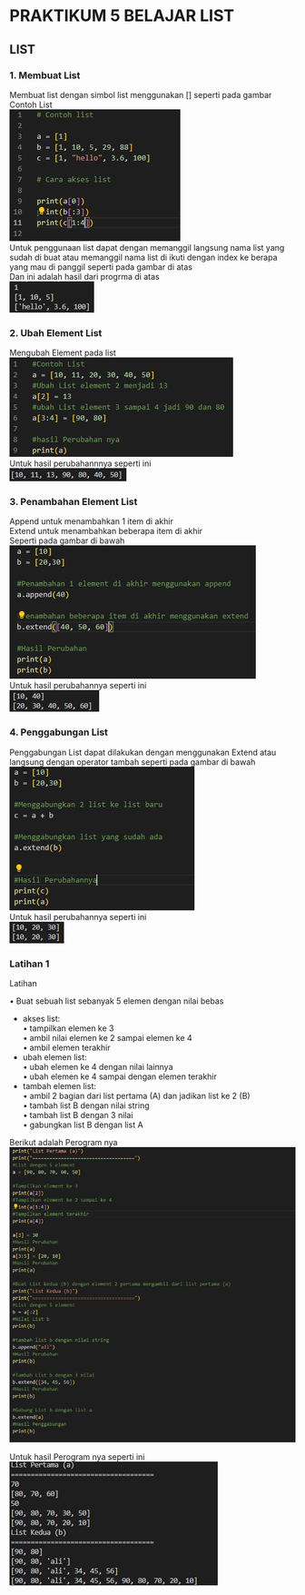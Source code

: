 # PRAKTIKUM 5 BELAJAR LIST

## LIST 

### 1. Membuat List

Membuat list dengan simbol list menggunakan [] seperti pada gambar <br/>
Contoh List <br/>
![Gambar 1](Screnshoot/ss1.png) <br/>
Untuk penggunaan list dapat dengan memanggil langsung nama list yang sudah di buat atau memanggil nama list di ikuti dengan index ke berapa yang mau di panggil seperti pada gambar di atas <br/>
Dan ini adalah hasil dari progrma di atas <br/>
![Gambar 2](Screnshoot/ss2.png) <br/>

### 2. Ubah Element List
Mengubah Element pada list <br/>
![Gambar 3](Screnshoot/ss3.png) <br/>
Untuk hasil perubahannnya seperti ini <br/>
![Gambar 4](Screnshoot/ss4.png) <br/>

### 3. Penambahan Element List
Append untuk menambahkan 1 item di akhir <br/>
Extend untuk menambahkan beberapa item di akhir <br/>
Seperti pada gambar di bawah <br/>
![Gambar 5](Screnshoot/ss5.png) <br/>
Untuk hasil perubahannya seperti ini<br/>
![Gambar 6](Screnshoot/ss6.png) <br/>

### 4. Penggabungan List
Penggabungan List dapat dilakukan dengan menggunakan Extend atau langsung dengan operator tambah seperti pada gambar di bawah <br/>
![Gambar 7](Screnshoot/ss7.png) <br/>
Untuk hasil perubahannya seperti ini<br/>
![Gambar 8](Screnshoot/ss8.png) <br/>


### Latihan 1

Latihan <br/>

• Buat sebuah list sebanyak 5 elemen dengan nilai bebas<br/>
- akses list:<br/>
• tampilkan elemen ke 3 <br/>
• ambil nilai elemen ke 2 sampai elemen ke 4 <br/>
• ambil elemen terakhir <br/>
- ubah elemen list: <br/>
• ubah elemen ke 4 dengan nilai lainnya <br/>
• ubah elemen ke 4 sampai dengan elemen terakhir <br/>
- tambah elemen list: <br/>
• ambil 2 bagian dari list pertama (A) dan jadikan list ke 2 (B) <br/>
• tambah list B dengan nilai string <br/>
• tambah list B dengan 3 nilai <br/>
• gabungkan list B dengan list A <br/>

 Berikut adalah Perogram nya
 ![Gambar 9](Screnshoot/ss9.png) <br/>

 Untuk hasil Perogram nya seperti ini <br/>
 ![Gambar 10](Screnshoot/ss10.png) <br/>
 


